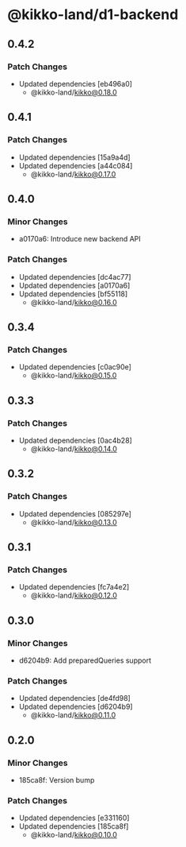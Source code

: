 # @kikko-land/d1-backend

## 0.4.2

### Patch Changes

- Updated dependencies [eb496a0]
  - @kikko-land/kikko@0.18.0

## 0.4.1

### Patch Changes

- Updated dependencies [15a9a4d]
- Updated dependencies [a44c084]
  - @kikko-land/kikko@0.17.0

## 0.4.0

### Minor Changes

- a0170a6: Introduce new backend API

### Patch Changes

- Updated dependencies [dc4ac77]
- Updated dependencies [a0170a6]
- Updated dependencies [bf55118]
  - @kikko-land/kikko@0.16.0

## 0.3.4

### Patch Changes

- Updated dependencies [c0ac90e]
  - @kikko-land/kikko@0.15.0

## 0.3.3

### Patch Changes

- Updated dependencies [0ac4b28]
  - @kikko-land/kikko@0.14.0

## 0.3.2

### Patch Changes

- Updated dependencies [085297e]
  - @kikko-land/kikko@0.13.0

## 0.3.1

### Patch Changes

- Updated dependencies [fc7a4e2]
  - @kikko-land/kikko@0.12.0

## 0.3.0

### Minor Changes

- d6204b9: Add preparedQueries support

### Patch Changes

- Updated dependencies [de4fd98]
- Updated dependencies [d6204b9]
  - @kikko-land/kikko@0.11.0

## 0.2.0

### Minor Changes

- 185ca8f: Version bump

### Patch Changes

- Updated dependencies [e331160]
- Updated dependencies [185ca8f]
  - @kikko-land/kikko@0.10.0
